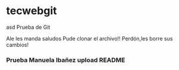 # tecwebgit



asd
Prueba de Git




Ale les manda saludos
Pude clonar el archivo!!
Perdón,les borre sus cambios!

### Prueba Manuela Ibañez upload README

